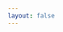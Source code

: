 ```yaml
---
layout: false
---
```


<script setup>
  import Quick from './TableSelectAllActions'

</script>

<ClientOnly>
  <div class="wk-demo">
    <Quick />
  </div>
</ClientOnly>
